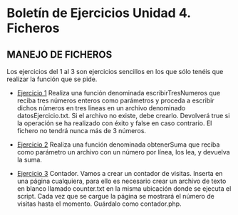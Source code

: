 # Boletín de Ejercicios Unidad 4. Ficheros

## MANEJO DE FICHEROS

Los ejercicios del 1 al 3 son ejercicios sencillos en los que sólo tenéis que realizar la función que se pide.

- [Ejercicio 1](/ejercicio1/index.php) Realiza una función denominada escribirTresNumeros que reciba tres números enteros como parámetros y proceda a escribir dichos números en tres líneas en un archivo denominado datosEjercicio.txt. Si el archivo no existe, debe crearlo. Devolverá true si la operación se ha realizado con éxito y false en caso contrario. El fichero no tendrá nunca más de 3 números.

- [Ejercicio 2](/ejercicio2/index.php) Realiza una función denominada obtenerSuma que reciba como parámetro un archivo con un número por línea, los lea, y devuelva la suma. 

- [Ejercicio  3](/ejercicio3/index.php) Contador. Vamos a crear un contador de visitas.  Inserta en una página cualquiera, para ello es necesario crear un archivo de texto en blanco llamado counter.txt en la misma ubicación donde se ejecuta el script. Cada vez que se cargue la página se mostrará el número de visitas hasta el momento. Guárdalo como contador.php. 

